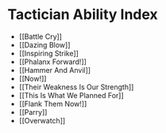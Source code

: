 # Tactician Ability Index

- [[Battle Cry]]
- [[Dazing Blow]]
- [[Inspiring Strike]]
- [[Phalanx Forward!]]
- [[Hammer And Anvil]]
- [[Now!]]
- [[Their Weakness Is Our Strength]]
- [[This Is What We Planned For]]
- [[Flank Them Now!]]
- [[Parry]]
- [[Overwatch]]
